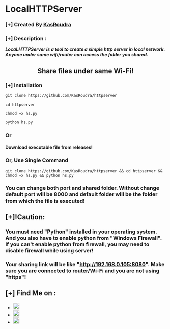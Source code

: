 # LocalHTTPServer
### [+] Created By <a href="https://github.com/KasRoudra">KasRoudra</a>
### [+] Description :
***LocaLHTTPServer is a tool to create a simple http server in local network. Anyone under same wifi/router can access the folder you shared.***
<h2 align="center">Share files under same Wi-Fi!</h2>

### [+] Installation


```git clone https://github.com/KasRoudra/httpserver```

```cd httpserver```

```chmod +x hs.py```

```python hs.py```

### Or 
#### Download executable file from releases!
### Or, Use Single Command
```
git clone https://github.com/KasRoudra/httpserver && cd httpserver && chmod +x hs.py && python hs.py
```
### You can change both port and shared folder. Without change default port will be 8000 and default folder will be the folder from which the file is executed!

## [+]!Caution:

### You must need "Python" installed in your operating system. And you also have to enable python from "Windows Firewall". If you can't enable python from firewall, you may need to disable firewall while using server!
### Your sharing link will be like "http://192.168.0.105:8080". Make sure you are connected to router/Wi-Fi and you are not using "https"!
## [+] Find Me on :
<ul>
<li><a href="https://facebook.com/KasRoudra"><img src="https://github.com/KasRoudra/kasweb/raw/main/assets/facebook.png" alt="facebook" width="20px" height="20px"></a></li>
<li><a href="https://m.me/KasRoudra"><img src="https://github.com/KasRoudra/kasweb/raw/main/assets/messenger.png" alt="messenger" width="20px" height="20px"></a></li>
<li><a href="mailto:kasroudrard@gmail.com"><img src="https://github.com/KasRoudra/kasweb/raw/main/assets/gmail.png" alt="email" width="20px" height="20px"></a></li>
</ul>
